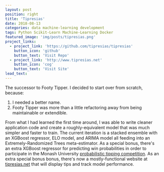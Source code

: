 ```yaml
---
layout: post
position: right
title: 'Tipresias'
date: 2018-08-13
categories: data machine-learning development
tags: Python Scikit-Learn Machine-Learning Docker
featured_image: 'img/posts/tipresias.png'
project_links:
  - project_link: 'https://github.com/tipresias/tipresias'
    button_icon: 'github'
    button_text: 'Visit Repo'
  - project_link: 'http://www.tipresias.net'
    button_icon: 'cog'
    button_text: 'Visit Site'
lead_text:
---
```


The successor to Footy Tipper. I decided to start over from scratch, because:
1. I needed a better name.
2. Footy Tipper was more than a little refactoring away from being maintainable or extendible.

From what I had learned the first time around, I was able to write cleaner application code and create a roughly-equivalent model that was much simpler and faster to train. The current iteration is a stacked ensemble with an XGBoost regressor, ELO model, and ARIMA model all feeding into an Extremely-Randomized Trees meta-estimator. As a special bonus, there's an extra XGBoost regressor for predicting win probabilities in order to participate in the Monash University [probabilistic tipping competition](http://probabilistic-footy.monash.edu/~footy/about.shtml). As an extra special bonus bonus, there's now a mostly-functional website at [tipresias.net](tipresias.net) that will display tips and track model performance.